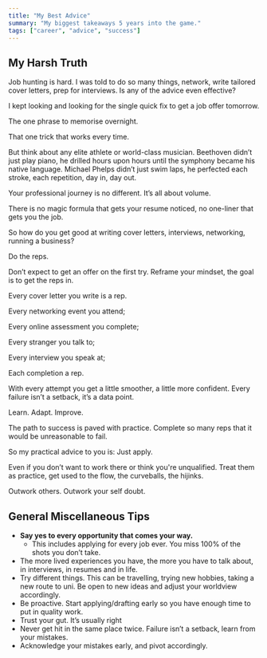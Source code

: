 ```yaml
---
title: "My Best Advice"
summary: "My biggest takeaways 5 years into the game."
tags: ["career", "advice", "success"]
---
```

## My Harsh Truth

Job hunting is hard. I was told to do so many things, network, write tailored cover letters, prep for interviews. Is any of the advice even effective?

I kept looking and looking for the single quick fix to get a job offer tomorrow.

The one phrase to memorise overnight. 

That one trick that works every time. 

But think about any elite athlete or world-class musician. Beethoven didn’t just play piano, he drilled hours upon hours until the symphony became his native language. Michael Phelps didn’t just swim laps, he perfected each stroke, each repetition, day in, day out. 

Your professional journey is no different. It’s all about volume.  

There is no magic formula that gets your resume noticed, no one-liner that gets you the job.

So how do you get good at writing cover letters, interviews, networking, running a business? 

Do the reps. 

Don’t expect to get an offer on the first try. Reframe your mindset, the goal is to get the reps in. 

Every cover letter you write is a rep. 

Every networking event you attend;

Every online assessment you complete;

Every stranger you talk to;

Every interview you speak at; 

Each completion a rep.

With every attempt you get a little smoother, a little more confident. Every failure isn’t a setback, it’s a data point. 

Learn. Adapt. Improve. 

The path to success is paved with practice. Complete so many reps that it would be unreasonable to fail. 

So my practical advice to you is: Just apply. 

Even if you don’t want to work there or think you're unqualified. Treat them as practice, get used to the flow, the curveballs, the hijinks. 

Outwork others. Outwork your self doubt.


## General Miscellaneous Tips



* **Say yes to every opportunity that comes your way.**
    * This includes applying for every job ever. You miss 100% of the shots you don’t take. 
* The more lived experiences you have, the more you have to talk about, in interviews, in resumes and in life. 
* Try different things. This can be travelling, trying new hobbies, taking a new route to uni. Be open to new ideas and adjust your worldview accordingly. 
* Be proactive. Start applying/drafting early so you have enough time to put in quality work.
* Trust your gut. It’s usually right
* Never get hit in the same place twice. Failure isn’t a setback, learn from your mistakes. 
* Acknowledge your mistakes early, and pivot accordingly. 
